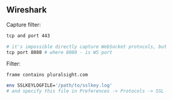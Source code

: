 Wireshark
-

Capture filter:

````sh
tcp and port 443

# it's impossible directly capture WebSocket protocols, but
tcp port 8080 # where 8080 - is WS port
````

Filter:

`frame contains pluralsight.com`

````sh
env SSLKEYLOGFILE='/path/to/sslkey.log'
# and specify this file in Preferences -> Protocols -> SSL
````
